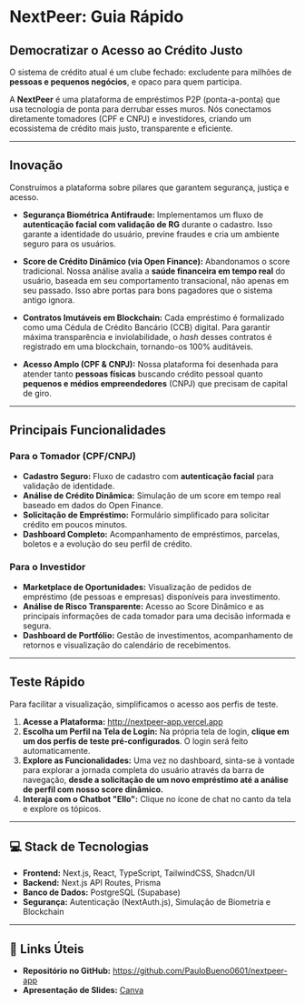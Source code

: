 # NextPeer: Guia Rápido

## Democratizar o Acesso ao Crédito Justo

O sistema de crédito atual é um clube fechado: excludente para milhões de **pessoas e pequenos negócios**, e opaco para quem participa.

A **NextPeer** é uma plataforma de empréstimos P2P (ponta-a-ponta) que usa tecnologia de ponta para derrubar esses muros. Nós conectamos diretamente tomadores (CPF e CNPJ) e investidores, criando um ecossistema de crédito mais justo, transparente e eficiente.

---

## Inovação

Construímos a plataforma sobre pilares que garantem segurança, justiça e acesso.

* **Segurança Biométrica Antifraude:** Implementamos um fluxo de **autenticação facial com validação de RG** durante o cadastro. Isso garante a identidade do usuário, previne fraudes e cria um ambiente seguro para os usuários.

* **Score de Crédito Dinâmico (via Open Finance):** Abandonamos o score tradicional. Nossa análise avalia a **saúde financeira em tempo real** do usuário, baseada em seu comportamento transacional, não apenas em seu passado. Isso abre portas para bons pagadores que o sistema antigo ignora.

* **Contratos Imutáveis em Blockchain:** Cada empréstimo é formalizado como uma Cédula de Crédito Bancário (CCB) digital. Para garantir máxima transparência e inviolabilidade, o *hash* desses contratos é registrado em uma blockchain, tornando-os 100% auditáveis.

* **Acesso Amplo (CPF & CNPJ):** Nossa plataforma foi desenhada para atender tanto **pessoas físicas** buscando crédito pessoal quanto **pequenos e médios empreendedores** (CNPJ) que precisam de capital de giro.

---

## Principais Funcionalidades

### Para o Tomador (CPF/CNPJ)
* **Cadastro Seguro:** Fluxo de cadastro com **autenticação facial** para validação de identidade.
* **Análise de Crédito Dinâmica:** Simulação de um score em tempo real baseado em dados do Open Finance.
* **Solicitação de Empréstimo:** Formulário simplificado para solicitar crédito em poucos minutos.
* **Dashboard Completo:** Acompanhamento de empréstimos, parcelas, boletos e a evolução do seu perfil de crédito.

### Para o Investidor
* **Marketplace de Oportunidades:** Visualização de pedidos de empréstimo (de pessoas e empresas) disponíveis para investimento.
* **Análise de Risco Transparente:** Acesso ao Score Dinâmico e as principais informações de cada tomador para uma decisão informada e segura.
* **Dashboard de Portfólio:** Gestão de investimentos, acompanhamento de retornos e visualização do calendário de recebimentos.

---

## Teste Rápido

Para facilitar a visualização, simplificamos o acesso aos perfis de teste.

1.  **Acesse a Plataforma:** http://nextpeer-app.vercel.app
2.  **Escolha um Perfil na Tela de Login:** Na própria tela de login, **clique em um dos perfis de teste pré-configurados**. O login será feito automaticamente.
3.  **Explore as Funcionalidades:** Uma vez no dashboard, sinta-se à vontade para explorar a jornada completa do usuário através da barra de navegação, **desde a solicitação de um novo empréstimo até a análise de perfil com nosso score dinâmico.**
4.  **Interaja com o Chatbot "Ello":** Clique no ícone de chat no canto da tela e explore os tópicos.

---

## 💻 Stack de Tecnologias

* **Frontend:** Next.js, React, TypeScript, TailwindCSS, Shadcn/UI
* **Backend:** Next.js API Routes, Prisma
* **Banco de Dados:** PostgreSQL (Supabase)
* **Segurança:** Autenticação (NextAuth.js), Simulação de Biometria e Blockchain

---

## 🔗 Links Úteis

* **Repositório no GitHub:** https://github.com/PauloBueno0601/nextpeer-app
* **Apresentação de Slides:** [Canva](https://www.canva.com/design/DAG05XMxLCk/uyqRZEqmb42vLjTyc9zbRQ/edit?utm_content=DAG05XMxLCk&utm_campaign=designshare&utm_medium=link2&utm_source=sharebutton)